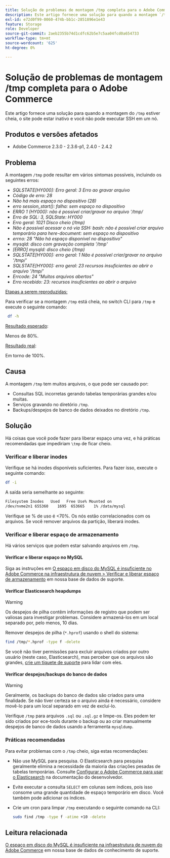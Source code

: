 ```yaml
---
title: Solução de problemas de montagem /tmp completa para o Adobe Commerce
description: Este artigo fornece uma solução para quando a montagem `/tmp` estiver cheia, o site puder estar inativo e você não conseguir aplicar SSH a um nó.
exl-id: e72d0f99-0060-474b-bb1c-2851896e1e43
feature: Storage
role: Developer
source-git-commit: 2aeb2355b74d1cdfc62b5e7c5aa04fcd0a654733
workflow-type: tm+mt
source-wordcount: '625'
ht-degree: 0%

---
```


# Solução de problemas de montagem /tmp completa para o Adobe Commerce

Este artigo fornece uma solução para quando a montagem do `/tmp` estiver cheia, o site pode estar inativo e você não pode executar SSH em um nó.

## Produtos e versões afetados

* Adobe Commerce 2.3.0 - 2.3.6-p1, 2.4.0 - 2.4.2

## Problema

A montagem `/tmp` pode resultar em vários sintomas possíveis, incluindo os seguintes erros:

* *SQLSTATE[HY000]: Erro geral: 3 Erro ao gravar arquivo*
* *Código de erro: 28*
* *Não há mais espaço no dispositivo (28)*
* *erro session_start(): falha: sem espaço no dispositivo*
* *ERRO 1 (HY000): não é possível criar/gravar no arquivo &#39;/tmp/*
* *Erro de SQL: 3, SQLState: HY000*
* *Erro geral: 1021 Disco cheio (/tmp)*
* *Não é possível acessar o nó via SSH:*
  *bash: não é possível criar arquivo temporário para here-document: sem espaço no dispositivo*
* *errno: 28 &quot;Não há espaço disponível no dispositivo&quot;*
* *mysqld: disco com gravação completa &#39;/tmp&#39;*
* *[ERRO] mysqld: disco cheio (/tmp)*
* *SQLSTATE[HY000]: erro geral: 1 Não é possível criar/gravar no arquivo &#39;/tmp/&#39;*
* *SQLSTATE[HY000]: erro geral: 23 recursos insuficientes ao abrir o arquivo &#39;/tmp/&#39;*
* *Errcode: 24 &quot;Muitos arquivos abertos&quot;*
* *Erro recebido: 23: recursos insuficientes ao abrir o arquivo*


<u>Etapas a serem reproduzidas:</u>

Para verificar se a montagem `/tmp` está cheia, no switch CLI para `/tmp` e execute o seguinte comando:

```bash
 df -h
```

<u>Resultado esperado</u>:

Menos de 80%.

<u>Resultado real</u>:

Em torno de 100%.

## Causa

A montagem `/tmp` tem muitos arquivos, o que pode ser causado por:

* Consultas SQL incorretas gerando tabelas temporárias grandes e/ou muitas.
* Serviços gravando no diretório `/tmp`.
* Backups/despejos de banco de dados deixados no diretório `/tmp`.

## Solução

Há coisas que você pode fazer para liberar espaço uma vez, e há práticas recomendadas que impediriam `\tmp` de ficar cheio.

### Verificar e liberar inodes

Verifique se há inodes disponíveis suficientes. Para fazer isso, execute o seguinte comando:

```bash
df -i
```

A saída seria semelhante ao seguinte:

```bash
Filesystem Inodes   Used   Free Use% Mounted on
/dev/nvme2n1 655360    1695  653665    1% /data/mysql
```

Verifique se % de uso é &lt;70%. Os nós estão correlacionados com os arquivos. Se você remover arquivos da partição, liberará inodes.

### Verificar e liberar espaço de armazenamento

Há vários serviços que podem estar salvando arquivos em `/tmp`.

#### Verificar e liberar espaço no MySQL

Siga as instruções em [O espaço em disco do MySQL é insuficiente no Adobe Commerce na infraestrutura de nuvem > Verificar e liberar espaço de armazenamento](/help/troubleshooting/database/mysql-disk-space-is-low-on-magento-commerce-cloud.md#check_and_free) em nossa base de dados de suporte.

#### Verificar Elasticsearch heapdumps

>[!WARNING]
>
>Os despejos de pilha contêm informações de registro que podem ser valiosas para investigar problemas. Considere armazená-los em um local separado por, pelo menos, 10 dias.

Remover despejos de pilha (`*.hprof`) usando o shell do sistema:

```bash
find /tmp/*.hprof -type f -delete
```

Se você não tiver permissões para excluir arquivos criados por outro usuário (neste caso, Elasticsearch), mas perceber que os arquivos são grandes, [crie um tíquete de suporte](/help/help-center-guide/help-center/magento-help-center-user-guide.md#submit-ticket) para lidar com eles.

#### Verificar despejos/backups do banco de dados

>[!WARNING]
>
>Geralmente, os backups do banco de dados são criados para uma finalidade. Se não tiver certeza se o arquivo ainda é necessário, considere movê-lo para um local separado em vez de excluí-lo.

Verifique `/tmp` para arquivos `.sql` ou `.sql.gz` e limpe-os. Eles podem ter sido criados por ece-tools durante o backup ou ao criar manualmente despejos de banco de dados usando a ferramenta `mysqldump`.

### Práticas recomendadas

Para evitar problemas com o `/tmp` cheio, siga estas recomendações:

* Não use MySQL para pesquisa. O Elasticsearch para pesquisa geralmente elimina a necessidade da maioria das criações pesadas de tabelas temporárias. Consulte [Configurar o Adobe Commerce para usar o Elasticsearch](https://experienceleague.adobe.com/en/docs/commerce-operations/configuration-guide/search/configure-search-engine) na documentação do desenvolvedor.
* Evite executar a consulta `SELECT` em colunas sem índices, pois isso consome uma grande quantidade de espaço temporário em disco. Você também pode adicionar os índices.
* Crie um cron para limpar `/tmp` executando o seguinte comando na CLI:

  ```bash
  sudo find /tmp -type f -atime +10 -delete
  ```

## Leitura relacionada

[O espaço em disco do MySQL é insuficiente na infraestrutura de nuvem do Adobe Commerce](/help/troubleshooting/database/mysql-disk-space-is-low-on-magento-commerce-cloud.md) em nossa base de dados de conhecimento de suporte.
